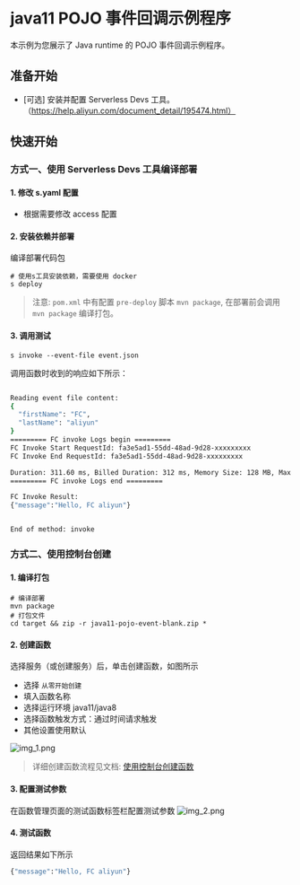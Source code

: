 # java11 POJO 事件回调示例程序
本示例为您展示了 Java runtime 的 POJO 事件回调示例程序。


## 准备开始
- [可选] 安装并配置 Serverless Devs 工具。（https://help.aliyun.com/document_detail/195474.html）

## 快速开始
### 方式一、使用 Serverless Devs 工具编译部署

#### 1. 修改 s.yaml 配置
- 根据需要修改 access 配置

#### 2. 安装依赖并部署

编译部署代码包
```shell
# 使用s工具安装依赖，需要使用 docker
s deploy
```
> 注意: `pom.xml` 中有配置 `pre-deploy` 脚本 `mvn package`, 在部署前会调用 `mvn package` 编译打包。

#### 3. 调用测试

```shell
s invoke --event-file event.json
```

调用函数时收到的响应如下所示：

```bash

Reading event file content:
{
  "firstName": "FC",
  "lastName": "aliyun"
}
========= FC invoke Logs begin =========
FC Invoke Start RequestId: fa3e5ad1-55dd-48ad-9d28-xxxxxxxxx
FC Invoke End RequestId: fa3e5ad1-55dd-48ad-9d28-xxxxxxxxx

Duration: 311.60 ms, Billed Duration: 312 ms, Memory Size: 128 MB, Max Memory Used: 97.50 MB
========= FC invoke Logs end =========

FC Invoke Result:
{"message":"Hello, FC aliyun"}


End of method: invoke
```

### 方式二、使用控制台创建

#### 1. 编译打包
```shell
# 编译部署
mvn package
# 打包文件
cd target && zip -r java11-pojo-event-blank.zip *
```
#### 2. 创建函数
选择服务（或创建服务）后，单击创建函数，如图所示
- 选择 `从零开始创建`
- 填入函数名称
- 选择运行环境 java11/java8
- 选择函数触发方式：通过时间请求触发
- 其他设置使用默认

![img_1.png](assets/20220408110824.jpg)

> 详细创建函数流程见文档: [使用控制台创建函数](hhttps://help.aliyun.com/document_detail/51783.html)


#### 3. 配置测试参数
在函数管理页面的测试函数标签栏配置测试参数
![img_2.png](assets/20220408110451.jpg)

#### 4. 测试函数

返回结果如下所示
```bash
{"message":"Hello, FC aliyun"}
```